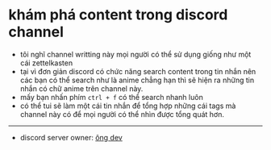 # khám phá content trong discord channel

- tôi nghĩ channel writting này mọi người có thể sử dụng giống như một cái zettelkasten
- tại vì đơn giản discord có chức năng search content trong tin nhắn nên các bạn có thể search như là anime chẳng hạn thì sẽ hiện ra những tin nhắn có chữ anime trên channel này.
- mấy bạn nhấn phím `ctrl + f` có thể search nhanh luôn
- có thể tui sẽ làm một cái tin nhắn để tổng hợp những cái tags mà channel này có để mọi người có thể nhìn được tổng quát hơn.

---

- discord server owner: [ông dev](ông%20dev.md)